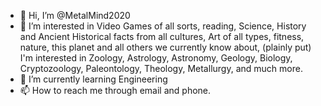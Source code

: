 - 👋 Hi, I’m @MetalMind2020
- 👀 I’m interested in Video Games of all sorts, reading, Science, History and Ancient Historical facts from all cultures,
Art of all types, fitness, nature, this planet and all others we currently know about,
(plainly put) I'm interested in Zoology, Astrology, Astronomy, Geology, Biology,
Cryptozoology, Paleontology, Theology, Metallurgy, and much more.
- 🌱 I’m currently learning Engineering 
- 📫 How to reach me through email and phone.

<!---
MetalMind2020/MetalMind2020 is a ✨ special ✨ repository because its `README.md` (this file) appears on your GitHub profile.
You can click the Preview link to take a look at your changes.
--->
